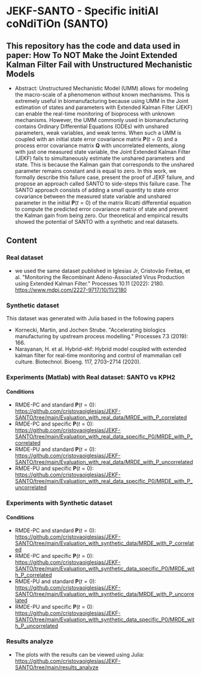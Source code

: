 # JEKF-SANTO - Specific initiAl coNdiTiOn (SANTO)


## This repository has the code and data used in paper: How To NOT Make the Joint Extended Kalman Filter Fail with Unstructured Mechanistic Models

* Abstract:   Unstructured Mechanistic Model (UMM) allows for modeling the macro-scale of a phenomenon without known mechanisms. This is extremely useful in biomanufacturing because using UMM in the Joint estimation of states and parameters with Extended Kalman Filter (JEKF) can enable the real-time monitoring of bioprocess with unknown mechanisms.
 However, the UMM commonly used in biomanufacturing contains Ordinary Differential Equations (ODEs) with unshared parameters, weak variables, and weak terms. When such a UMM is coupled with an initial state error covariance matrix $\textbf{P}(t=0)$ and a process error covariance matrix $\textbf{Q}$ with uncorrelated elements, along with just one measured state variable, the Joint Extended Kalman Filter (JEKF) fails to simultaneously estimate the unshared parameters and state. This is because the Kalman gain that corresponds to the unshared parameter remains constant and is equal to zero.
In this work, we formally describe this failure case, present the proof of JEKF failure, and propose an approach called SANTO to side-steps this failure case. The SANTO approach consists of adding a small quantity to state error covariance between the measured state variable and unshared parameter in the initial $\textbf{P}(t=0)$ of the matrix Ricatti differential equation to compute the predicted error covariance matrix of state and prevent the Kalman gain from being zero.
Our theoretical and empirical results showed the potential of SANTO with a synthetic and real datasets.

## Content

### Real dataset
- we used the same dataset published in Iglesias Jr, Cristovão Freitas, et al. "Monitoring the Recombinant Adeno-Associated Virus Production using Extended Kalman Filter." Processes 10.11 (2022): 2180.  https://www.mdpi.com/2227-9717/10/11/2180 

### Synthetic dataset 
This dataset was generated with Julia based in the following papers
-  Kornecki, Martin, and Jochen Strube. "Accelerating biologics manufacturing by upstream process modelling." Processes 7.3 (2019): 166.
-  Narayanan, H. et al. Hybrid-ekf: Hybrid model coupled with extended kalman filter for real-time monitoring and control
of mammalian cell culture. Biotechnol. Bioeng. 117, 2703–2714 (2020).


### Experiments (Matlab) with Real dataset: SANTO vs KPH2 
#### Conditions
- RMDE-PC and standard $\textbf{P}(t=0)$: https://github.com/cristovaoiglesias/JEKF-SANTO/tree/main/Evaluation_with_real_data/MRDE_with_P_correlated
- RMDE-PC and specific $\textbf{P}(t=0)$: https://github.com/cristovaoiglesias/JEKF-SANTO/tree/main/Evaluation_with_real_data_specific_P0/MRDE_with_P_correlated
- RMDE-PU and standard $\textbf{P}(t=0)$: https://github.com/cristovaoiglesias/JEKF-SANTO/tree/main/Evaluation_with_real_data/MRDE_with_P_uncorrelated
- RMDE-PU and specific $\textbf{P}(t=0)$: https://github.com/cristovaoiglesias/JEKF-SANTO/tree/main/Evaluation_with_real_data_specific_P0/MRDE_with_P_uncorrelated

### Experiments with Synthetic dataset
#### Conditions
- RMDE-PC and standard $\textbf{P}(t=0)$: https://github.com/cristovaoiglesias/JEKF-SANTO/tree/main/Evaluation_with_synthetic_data/MRDE_with_P_correlated
- RMDE-PC and specific $\textbf{P}(t=0)$: https://github.com/cristovaoiglesias/JEKF-SANTO/tree/main/Evaluation_with_synthetic_data_specific_P0/MRDE_with_P_correlated
- RMDE-PU and standard $\textbf{P}(t=0)$: https://github.com/cristovaoiglesias/JEKF-SANTO/tree/main/Evaluation_with_synthetic_data/MRDE_with_P_uncorrelated
- RMDE-PU and specific $\textbf{P}(t=0)$: https://github.com/cristovaoiglesias/JEKF-SANTO/tree/main/Evaluation_with_synthetic_data_specific_P0/MRDE_with_P_uncorrelated

### Results analyze
- The plots with the results can be viewed using Julia: https://github.com/cristovaoiglesias/JEKF-SANTO/tree/main/results_analyze 

